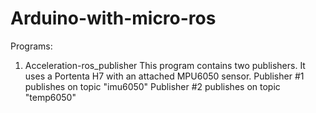 # Arduino-with-micro-ros

Programs:
1. Acceleration-ros_publisher
    This program contains two publishers. It uses a Portenta H7 with an attached MPU6050 sensor.
    Publisher #1 publishes on topic "imu6050"
    Publisher #2 publishes on topic "temp6050"
